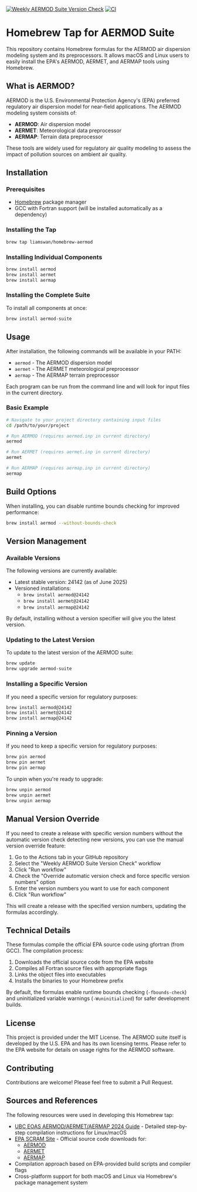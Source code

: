 [![Weekly AERMOD Suite Version Check](https://github.com/liamswan/homebrew-aermod/actions/workflows/weekly-version-check.yml/badge.svg?branch=main)](https://github.com/liamswan/homebrew-aermod/actions/workflows/weekly-version-check.yml)
[![CI](https://github.com/liamswan/homebrew-aermod/actions/workflows/ci.yml/badge.svg?branch=main)](https://github.com/liamswan/homebrew-aermod/actions/workflows/ci.yml)
# Homebrew Tap for AERMOD Suite

This repository contains Homebrew formulas for the AERMOD air dispersion modeling system and its preprocessors. It allows macOS and Linux users to easily install the EPA's AERMOD, AERMET, and AERMAP tools using Homebrew.

## What is AERMOD?

AERMOD is the U.S. Environmental Protection Agency's (EPA) preferred regulatory air dispersion model for near-field applications. The AERMOD modeling system consists of:

- **AERMOD**: Air dispersion model
- **AERMET**: Meteorological data preprocessor
- **AERMAP**: Terrain data preprocessor

These tools are widely used for regulatory air quality modeling to assess the impact of pollution sources on ambient air quality.

## Installation

### Prerequisites

- [Homebrew](https://brew.sh/) package manager
- GCC with Fortran support (will be installed automatically as a dependency)

### Installing the Tap

```bash
brew tap liamswan/homebrew-aermod
```

### Installing Individual Components

```bash
brew install aermod
brew install aermet
brew install aermap
```

### Installing the Complete Suite

To install all components at once:

```bash
brew install aermod-suite
```

## Usage

After installation, the following commands will be available in your PATH:

- `aermod` - The AERMOD dispersion model
- `aermet` - The AERMET meteorological preprocessor
- `aermap` - The AERMAP terrain preprocessor

Each program can be run from the command line and will look for input files in the current directory.

### Basic Example

```bash
# Navigate to your project directory containing input files
cd /path/to/your/project

# Run AERMOD (requires aermod.inp in current directory)
aermod

# Run AERMET (requires aermet.inp in current directory)
aermet

# Run AERMAP (requires aermap.inp in current directory)
aermap
```

## Build Options

When installing, you can disable runtime bounds checking for improved performance:

```bash
brew install aermod --without-bounds-check
```

## Version Management

### Available Versions

The following versions are currently available:

- Latest stable version: 24142 (as of June 2025)
- Versioned installations:
  - `brew install aermod@24142`
  - `brew install aermet@24142`
  - `brew install aermap@24142`

By default, installing without a version specifier will give you the latest version.

### Updating to the Latest Version

To update to the latest version of the AERMOD suite:

```bash
brew update
brew upgrade aermod-suite
```

### Installing a Specific Version

If you need a specific version for regulatory purposes:

```bash
brew install aermod@24142
brew install aermet@24142
brew install aermap@24142
```

### Pinning a Version

If you need to keep a specific version for regulatory purposes:

```bash
brew pin aermod
brew pin aermet
brew pin aermap
```

To unpin when you're ready to upgrade:

```bash
brew unpin aermod
brew unpin aermet
brew unpin aermap
```

## Manual Version Override

If you need to create a release with specific version numbers without the automatic version check detecting new versions, you can use the manual version override feature:

1. Go to the Actions tab in your GitHub repository
2. Select the "Weekly AERMOD Suite Version Check" workflow
3. Click "Run workflow"
4. Check the "Override automatic version check and force specific version numbers" option
5. Enter the version numbers you want to use for each component
6. Click "Run workflow"

This will create a release with the specified version numbers, updating the formulas accordingly.

## Technical Details

These formulas compile the official EPA source code using gfortran (from GCC). The compilation process:

1. Downloads the official source code from the EPA website
2. Compiles all Fortran source files with appropriate flags
3. Links the object files into executables
4. Installs the binaries to your Homebrew prefix

By default, the formulas enable runtime bounds checking (`-fbounds-check`) and uninitialized variable warnings (`-Wuninitialized`) for safer development builds.

## License

This project is provided under the MIT License. The AERMOD suite itself is developed by the U.S. EPA and has its own licensing terms. Please refer to the EPA website for details on usage rights for the AERMOD software.

## Contributing

Contributions are welcome! Please feel free to submit a Pull Request.

## Sources and References

The following resources were used in developing this Homebrew tap:

* [UBC EOAS AERMOD/AERMET/AERMAP 2024 Guide](https://www.eoas.ubc.ca/courses/atsc507/ADM/aermod/aermod_aermet_aermap_2024-v2.pdf) - Detailed step-by-step compilation instructions for Linux/macOS
* [EPA SCRAM Site](https://www.epa.gov/scram) - Official source code downloads for:
  * [AERMOD](https://www.epa.gov/scram/air-quality-dispersion-modeling-preferred-and-recommended-models#aermod)
  * [AERMET](https://www.epa.gov/scram/meteorological-processors-and-accessory-programs#aermet)
  * [AERMAP](https://www.epa.gov/scram/air-quality-dispersion-modeling-related-model-support-programs#aermap)
* Compilation approach based on EPA-provided build scripts and compiler flags
* Cross-platform support for both macOS and Linux via Homebrew's package management system
